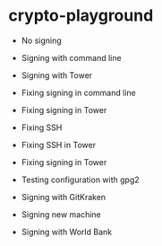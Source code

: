 # crypto-playground

- No signing
- Signing with command line
- Signing with Tower
- Fixing signing in command line
- Fixing signing in Tower
- Fixing SSH
- Fixing SSH in Tower
- Fixing signing in Tower
- Testing configuration with gpg2
- Signing with GitKraken
- Signing new machine

- Signing with World Bank
